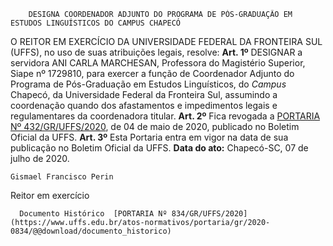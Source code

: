         DESIGNA COORDENADOR ADJUNTO DO PROGRAMA DE PÓS-GRADUAÇÃO EM ESTUDOS LINGUÍSTICOS DO CAMPUS CHAPECÓ  

 O REITOR EM EXERCÍCIO DA UNIVERSIDADE FEDERAL DA FRONTEIRA SUL (UFFS), no uso de suas atribuições legais, resolve:   **Art. 1º**  DESIGNAR a servidora ANI CARLA MARCHESAN, Professora do Magistério Superior, Siape nº 1729810, para exercer a função de Coordenador Adjunto do Programa de Pós-Graduação em Estudos Linguísticos, do *Campus*  Chapecó, da Universidade Federal da Fronteira Sul, assumindo a coordenação quando dos afastamentos e impedimentos legais e regulamentares da coordenadora titular.   **Art. 2º**  Fica revogada a [PORTARIA Nº 432/GR/UFFS/2020](https://www.uffs.edu.br/atos-normativos/portaria/gr/2020-0432), de 04 de maio de 2020, publicado no Boletim Oficial da UFFS.   **Art. 3º**  Esta Portaria entra em vigor na data de sua publicação no Boletim Oficial da UFFS.        **Data do ato:** Chapecó-SC, 07 de julho de 2020.   
 

    Gismael Francisco Perin   
 Reitor em exercício 

      Documento Histórico  [PORTARIA Nº 834/GR/UFFS/2020](https://www.uffs.edu.br/atos-normativos/portaria/gr/2020-0834/@@download/documento_historico)     
      